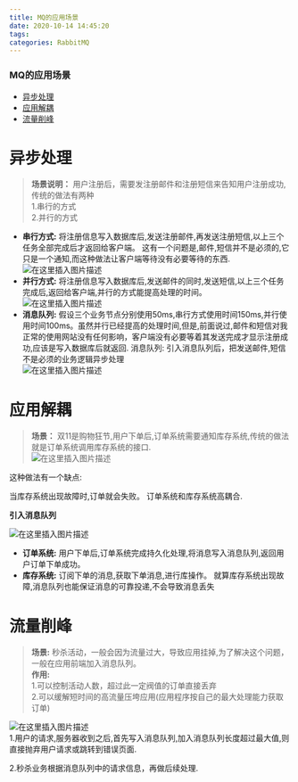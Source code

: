 ```yaml
---
title: MQ的应用场景
date: 2020-10-14 14:45:20
tags: 
categories: RabbitMQ
---
```


<!--more-->

### MQ的应用场景

- [异步处理](#_2)
- [应用解耦](#_16)
- [流量削峰](#_31)

# 异步处理

> **场景说明：** 用户注册后，需要发注册邮件和注册短信来告知用户注册成功,传统的做法有两种  
> 1.串行的方式  
> 2.并行的方式

- **串行方式:** 将注册信息写入数据库后,发送注册邮件,再发送注册短信,以上三个任务全部完成后才返回给客户端。 这有一个问题是,邮件,短信并不是必须的,它只是一个通知,而这种做法让客户端等待没有必要等待的东西.  
  ![在这里插入图片描述](https://img-blog.csdnimg.cn/2020101414404232.png#pic_center)
- **并行方式:** 将注册信息写入数据库后,发送邮件的同时,发送短信,以上三个任务完成后,返回给客户端,并行的方式能提高处理的时间。  
  ![在这里插入图片描述](https://img-blog.csdnimg.cn/20201014144103167.png?x-oss-process=image/watermark,type_ZmFuZ3poZW5naGVpdGk,shadow_10,text_aHR0cHM6Ly9ibG9nLmNzZG4ubmV0L3FxXzIxMDQwNTU5,size_16,color_FFFFFF,t_70#pic_center)
- **消息队列:** 假设三个业务节点分别使用50ms,串行方式使用时间150ms,并行使用时间100ms。虽然并行已经提高的处理时间,但是,前面说过,邮件和短信对我正常的使用网站没有任何影响，客户端没有必要等着其发送完成才显示注册成功,应该是写入数据库后就返回. 消息队列: 引入消息队列后，把发送邮件,短信不是必须的业务逻辑异步处理  
  ![在这里插入图片描述](https://img-blog.csdnimg.cn/20201014144133243.png?x-oss-process=image/watermark,type_ZmFuZ3poZW5naGVpdGk,shadow_10,text_aHR0cHM6Ly9ibG9nLmNzZG4ubmV0L3FxXzIxMDQwNTU5,size_16,color_FFFFFF,t_70#pic_center)

# 应用解耦

> **场景：** 双11是购物狂节,用户下单后,订单系统需要通知库存系统,传统的做法就是订单系统调用库存系统的接口.  
> ![在这里插入图片描述](https://img-blog.csdnimg.cn/20201014144243963.png#pic_center)

这种做法有一个缺点:

当库存系统出现故障时,订单就会失败。 订单系统和库存系统高耦合.

**引入消息队列**

![在这里插入图片描述](https://img-blog.csdnimg.cn/20201014144321856.png?x-oss-process=image/watermark,type_ZmFuZ3poZW5naGVpdGk,shadow_10,text_aHR0cHM6Ly9ibG9nLmNzZG4ubmV0L3FxXzIxMDQwNTU5,size_16,color_FFFFFF,t_70#pic_center)

- **订单系统:** 用户下单后,订单系统完成持久化处理,将消息写入消息队列,返回用户订单下单成功。
- **库存系统:** 订阅下单的消息,获取下单消息,进行库操作。 就算库存系统出现故障,消息队列也能保证消息的可靠投递,不会导致消息丢失

# 流量削峰

> **场景:** 秒杀活动，一般会因为流量过大，导致应用挂掉,为了解决这个问题，一般在应用前端加入消息队列。  
> **作用:**  
> 1.可以控制活动人数，超过此一定阀值的订单直接丢弃  
> 2.可以缓解短时间的高流量压垮应用\(应用程序按自己的最大处理能力获取订单\)

![在这里插入图片描述](https://img-blog.csdnimg.cn/20201014144449394.png#pic_center)  
1.用户的请求,服务器收到之后,首先写入消息队列,加入消息队列长度超过最大值,则直接抛弃用户请求或跳转到错误页面.

2.秒杀业务根据消息队列中的请求信息，再做后续处理.